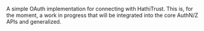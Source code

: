 A simple OAuth implementation for connecting with HathiTrust. This is, for the moment, a work in progress
that will be integrated into the core AuthN/Z APIs and generalized. 